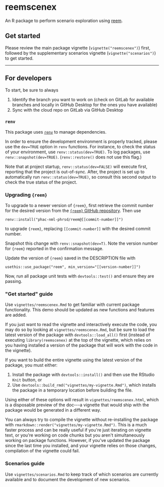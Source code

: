 # reemscenex

An R package to perform scenario exploration using [reem](https://github.com/phac-nml-phrsd/reem).

## Get started

Please review the main package vignette (`vignette("reemscenex")`) first, followed by the supplementary scenarios vignette (`vignette("scenarios")`) to get started.

---

## For developers

To start, be sure to always

1. Identify the branch you want to work on (check on GitLab for available branches and locally in GitHub Desktop for the ones you have available)
1. Sync with the cloud repo on GitLab via GitHub Desktop

### `renv`

This package uses [`renv`](https://rstudio.github.io/renv/index.html) to manage dependencies.

In order to ensure the development environment is properly tracked, please use the `dev=TRUE` option in `renv` functions. For instance, to check the status of your environment, use `renv::status(dev=TRUE)`. To log packages, use `renv::snapshot(dev=TRUE)`. (`renv::restore()` does not use this flag.)

Note that at project startup, `renv::status(dev=FALSE)` will execute first, reporting that the project is
out-of-sync. After, the project is set up to automatically run `renv::status(dev=TRUE)`, so consult this second output to check the true status of the project.

### Upgrading `{reem}`

To upgrade to a newer version of `{reem}`, first retrieve the commit number for the desired version from the [`{reem}` GitHub repository](https://github.com/phac-nml-phrsd/reem/commits/main/). Then use 

```
renv::install("phac-nml-phrsd/reem@[[commit-number]]")
```

to upgrade `{reem}`, replacing `[[commit-number]]` with the desired commit number.

Snapshot this change with `renv::snapshot(dev=T)`. Note the version number for `{reem}` reported in the confirmation message.

Update the version of `{reem}` saved in the DESCRIPTION file with 

```
usethis::use_package("reem", min_version="[[version-number]]")
```

Now, run all package unit tests with `devtools::test()` and ensure they are passing.

### "Get started" guide

Use `vignettes/reemscenex.Rmd` to get familiar with current package functionality. This demo should be updated as new functions and features are added. 

If you just want to read the vignette and interactively execute the code, you may do so by looking at `vignettes/reemscenex.Rmd`, but be sure to load the latest version of the package with `devtools::load_all()` first (instead of executing `library(reemscenex)` at the top of the vignette, which relies on you having installed a version of the package that will work with the code in the vignette).

If you want to build the entire vignette using the latest version of the package, you must either:

1. Install the package with `devtools::install()` and then use the RStudio `Knit` button, or 
1. Use `devtools::build_rmd("vignettes/my-vignette.Rmd")`, which installs the package in a temporary location before building the file.

Using either of these options will result in `vignettes/reemscenex.html`, which is a disposable preview of the doc---a vignette that would ship with the package would be generated in a different way.

You can always try to compile the vignette without re-installing the package with `rmarkdown::render("vignettes/my-vignette.Rmd")`. This is a much faster process and can be really useful if you're just iterating on vignette text, or you're working on code chunks but you aren't simultaneously working on package functions. However, if you've updated the package since the last time you installed, and your vignette relies on those changes, compilation of the vignette could fail.

### Scenarios guide

Use `vignettes/scenarios.Rmd` to keep track of which scenarios are currently available and to document the development of new scenarios.


